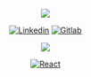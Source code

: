 <p align="center">
    <img src="https://readme-typing-svg.demolab.com/?lines=Flutter&reactk%20web%20and%20app%20developer;Experienced%20UI%2FUX%20Designer;10%2B%20years%20of%20coding%20experience;Always%20learning%20new%20things&font=Fira%20Code&center=true&width=440&height=100&color=f75c7e&vCenter=true&pause=1000&size=22](https://readme-typing-svg.demolab.com?font=Fira+Code&size=22&pause=1000&color=60F738&multiline=true&width=435&lines=I'm+ROBUSTE+Manohisafidy;React+Developer;Always+learning+new+things" />
</p>

<p align="center">
      <a href="https://www.linkedin.com/in/manohisafidy-robuste/"><img alt="Linkedin" src="https://img.shields.io/badge/LinkedIn-0077B5?style=for-the-badge&logo=linkedin&logoColor=white"></a>
      <a href="https://gitlab.com/safidy1863"><img alt="Gitlab" src="https://img.shields.io/badge/GitLab-330F63?style=for-the-badge&logo=gitlab&logoColor=white"></a>
 </p>

<p align="center">
   <img src="https://streak-stats.demolab.com?user=safidy1863&theme=github-dark"/>
  </p>
  
  
  <p align="center">
      <a href="#"><img alt="React" src="https://img.shields.io/badge/React-20232A?style=for-the-badge&logo=react&logoColor=61DAFB"></a>
 </p>
  
  
